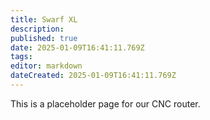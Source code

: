 ```yaml
---
title: Swarf XL
description: 
published: true
date: 2025-01-09T16:41:11.769Z
tags: 
editor: markdown
dateCreated: 2025-01-09T16:41:11.769Z
---
```


This is a placeholder page for our CNC router.